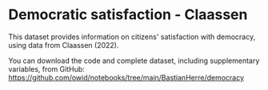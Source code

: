 # Democratic satisfaction - Claassen

This dataset provides information on citizens' satisfaction with democracy, using data from Claassen (2022).

You can download the code and complete dataset, including supplementary variables, from GitHub: https://github.com/owid/notebooks/tree/main/BastianHerre/democracy